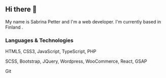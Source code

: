 



## Hi there 👋
 
My name is Sabrina Petter and I'm a web developer. I'm currently based in Finland <!--and currently work at Hansdotter-->.

### Languages & Technologies
HTML5, CSS3, JavaScript, TypeScript, PHP

SCSS, Bootstrap, JQuery, Wordpress, WooCommerce, React, GSAP

Git

<!--![html-five2](https://github.com/SabrinaPetter/SabrinaPetter/assets/91145143/9defe528-288b-4263-a470-c605ea728688)-->
